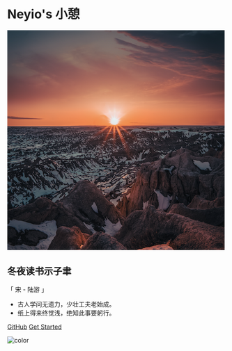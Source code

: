 # Neyio's 小憩

![](/assets/images/sun.png ":size=300*300")

## 冬夜读书示子聿

「 宋 - 陆游 」

- 古人学问无遗力，少壮工夫老始成。
- 纸上得来终觉浅，绝知此事要躬行。

[GitHub](https://github.com/neyio/neyio.github.io/)
[Get Started](/README.md)

![color](#fcfcfc)
